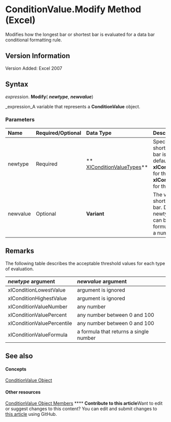 
# ConditionValue.Modify Method (Excel)

Modifies how the longest bar or shortest bar is evaluated for a data bar conditional formatting rule. 


## Version Information

Version Added: Excel 2007 


## Syntax

 _expression_. **Modify**( **_newtype_**,  **_newvalue_**)

 _expression_A variable that represents a  **ConditionValue** object.


### Parameters



|**Name**|**Required/Optional**|**Data Type**|**Description**|
|:-----|:-----|:-----|:-----|
|newtype|Required| ** [XlConditionValueTypes](aa9ebfb2-ea85-7e8c-1b99-2117e00b9f4a.md)**|Specifies how the shortest bar or longest bar is evaluated. The default value is  **xlConditionLowestValue** for the shortest bar and **xlConditionHighestValue** for the longest bar.|
|newvalue|Optional| **Variant**|The value assigned to the shortest or longest data bar. Depending on the newtype argument, this can be a number or a formula that evaluates to a number.|

## Remarks

The following table describes the acceptable threshold values for each type of evaluation.



|**_newtype_ argument**|**_newvalue_ argument**|
|:-----|:-----|
|xlConditionLowestValue|argument is ignored|
|xlConditionHighestValue|argument is ignored|
|xlConditionValueNumber|any number|
|xlConditionValuePercent|any number between 0 and 100 |
|xlConditionValuePercentile|any number between 0 and 100|
|xlConditionValueFormula|a formula that returns a single number|

## See also


#### Concepts


 [ConditionValue Object](a39335db-4e0a-66aa-393b-3aa7e5268c00.md)
#### Other resources


 [ConditionValue Object Members](59e72c1f-3e56-294b-408a-de7aba0ed331.md)
****   **Contribute to this article**Want to edit or suggest changes to this content? You can edit and submit changes to  [this article](https://github.com/jhershey00/VBA_Excel_Test/OpenXMLCon/articles/3da6d850-7b7b-2419-b211-b18081c31e77.md) using GitHub.

